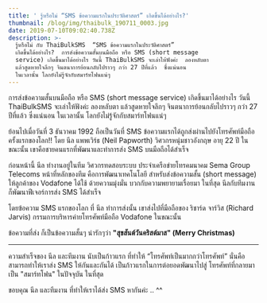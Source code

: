 ```yaml
---
title: ' รู้หรือไม่ “SMS ข้อความแรกในประวัติศาสตร์” เกิดขึ้นได้อย่างไร?'
thumbnail: /blog/img/thaibulk_190711_0003.jpg
date: 2019-07-10T09:02:40.738Z
description: >-
  รู้หรือไม่ กับ ThaiBulkSMS  “SMS ข้อความแรกในประวัติศาสตร์”
  เกิดขึ้นได้อย่างไร?  การส่งข้อความสั้นบนมือถือ หรือ SMS (short message
  service) เกิดขึ้นมาได้อย่างไร วันนี้ ThaiBulkSMS จะเล่าให้ฟังค่ะ  ลองหลับตา
  แล้วสูดหายใจลึกๆ จินตนาการย้อนกลับไปราวๆ กว่า 27 ปีที่แล้ว  ซึ่งแน่นอน
  ในเวลานั้น โลกยังไม่รู้จักกับสมาร์ทโฟนแน่ๆ
---
```

การส่งข้อความสั้นบนมือถือ หรือ SMS (short message service) เกิดขึ้นมาได้อย่างไร วันนี้ ThaiBulkSMS จะเล่าให้ฟังค่ะ 
ลองหลับตา แล้วสูดหายใจลึกๆ จินตนาการย้อนกลับไปราวๆ กว่า 27 ปีที่แล้ว
 ซึ่งแน่นอน ในเวลานั้น โลกยังไม่รู้จักกับสมาร์ทโฟนแน่ๆ 

ย้อนไปเมื่อวันที่ 3 ธันวาคม 1992 ถือเป็นวันที่ SMS ข้อความแรกได้ถูกส่งผ่านไปยังโทรศัพท์มือถือ ครั้งแรกของโลก!!
 โดย นีล แพพเวิร์ธ (Neil Papworth) วิศวกรหนุ่มชาวอังกฤษ อายุ 22 ปี ในขณะนั้น เขาคือชายคนแรกที่พัฒนาและทำการส่ง SMS บนมือถือได้สำเร็จ

ก่อนหน้านี้ นีล ทำงานอยู่ในทีม วิศวกรทดสอบระบบ ประจำเครือข่ายโทรคมนาคม Sema Group Telecoms 
หน้าที่หลักของทีม คือการพัฒนาเทคโนโลยี สำหรับส่งข้อความสั้น (short message) ให้ลูกค้าของ Vodafone ได้ใช้
 ด้วยความมุ่งมั่น บวกกับความพยายามเรื่อยมา ในที่สุด นีลกับทีมงาน ก็พัฒนาฟีเจอร์การส่ง SMS ได้สำเร็จ

โดยข้อความ SMS แรกของโลก ที่ นีล ทำการส่งนั้น เขาส่งไปที่มือถือของ ริชาร์ด จาร์วิส (Richard Jarvis) กรรมการบริหารค่ายโทรศัพท์มือถือ Vodafone ในขณะนั้น 

ข้อความที่ส่ง ก็เป็นข้อความสั้นๆ น่ารักๆว่า **"สุขสันต์วันคริสต์มาส" (Merry Christmas)**

- - -

ความสำเร็จของ นีล และทีมงาน นับเป็นก้าวแรก ที่ทำให้ “โทรศัพท์เป็นมากกว่าโทรศัพท์” นั่นคือ สามารถทำให้เราส่ง SMS ให้กันและกันได้
 เป็นก้าวแรกในการต่อยอดพัฒนาไปสู่ โทรศัพท์ที่กลายมาเป็น "สมาร์ทโฟน" ในปัจจุบัน ในที่สุด 

ขอบคุณ นีล และทีมงาน ที่ทำให้เราได้ส่ง SMS หากันค่ะ .. ^^
